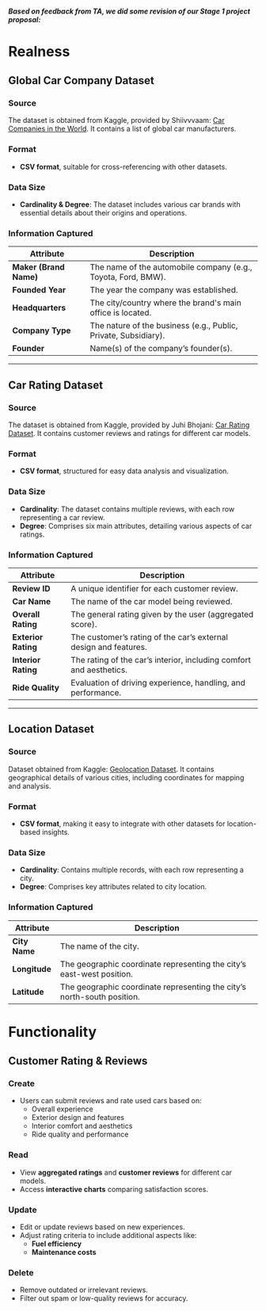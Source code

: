 #### *Based on feedback from TA, we did some revision of our Stage 1 project proposal:*

# Realness
## Global Car Company Dataset

### Source
The dataset is obtained from Kaggle, provided by Shiivvvaam: [Car Companies in the World](https://www.kaggle.com/datasets/shiivvvaam/car-companies-in-the-world). It contains a list of global car manufacturers.

### Format
- **CSV format**, suitable for cross-referencing with other datasets.

### Data Size
- **Cardinality & Degree**: The dataset includes various car brands with essential details about their origins and operations.

### Information Captured
| Attribute        | Description |
|-----------------|-------------|
| **Maker (Brand Name)** | The name of the automobile company (e.g., Toyota, Ford, BMW). |
| **Founded Year** | The year the company was established. |
| **Headquarters** | The city/country where the brand's main office is located. |
| **Company Type** | The nature of the business (e.g., Public, Private, Subsidiary). |
| **Founder** | Name(s) of the company’s founder(s). |

---

## Car Rating Dataset

### Source
The dataset is obtained from Kaggle, provided by Juhi Bhojani: [Car Rating Dataset](https://www.kaggle.com/datasets/juhibhojani/car-rating). It contains customer reviews and ratings for different car models.

### Format
- **CSV format**, structured for easy data analysis and visualization.

### Data Size
- **Cardinality**: The dataset contains multiple reviews, with each row representing a car review.  
- **Degree**: Comprises six main attributes, detailing various aspects of car ratings.

### Information Captured
| Attribute        | Description |
|-----------------|-------------|
| **Review ID**   | A unique identifier for each customer review. |
| **Car Name**    | The name of the car model being reviewed. |
| **Overall Rating** | The general rating given by the user (aggregated score). |
| **Exterior Rating** | The customer’s rating of the car’s external design and features. |
| **Interior Rating** | The rating of the car’s interior, including comfort and aesthetics. |
| **Ride Quality** | Evaluation of driving experience, handling, and performance. |

---

## Location Dataset

### Source
Dataset obtained from Kaggle: [Geolocation Dataset](https://www.kaggle.com/datasets/liewyousheng/geolocation/data). It contains geographical details of various cities, including coordinates for mapping and analysis.

### Format
- **CSV format**, making it easy to integrate with other datasets for location-based insights.

### Data Size
- **Cardinality**: Contains multiple records, with each row representing a city.  
- **Degree**: Comprises key attributes related to city location.

### Information Captured
| Attribute  | Description |
|-----------|-------------|
| **City Name** | The name of the city. |
| **Longitude** | The geographic coordinate representing the city’s east-west position. |
| **Latitude** | The geographic coordinate representing the city’s north-south position. |


# Functionality

## Customer Rating & Reviews
### Create
- Users can submit reviews and rate used cars based on:
  - Overall experience
  - Exterior design and features
  - Interior comfort and aesthetics
  - Ride quality and performance
### Read
- View **aggregated ratings** and **customer reviews** for different car models.
- Access **interactive charts** comparing satisfaction scores.
### Update
- Edit or update reviews based on new experiences.
- Adjust rating criteria to include additional aspects like:
  - **Fuel efficiency**
  - **Maintenance costs**
### Delete
- Remove outdated or irrelevant reviews.
- Filter out spam or low-quality reviews for accuracy.
